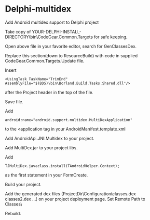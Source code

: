 # Delphi-multidex
Add Android multidex support to Delphi project

Take copy of YOUR-DELPHI-INSTALL-DIRECTORY\bin\CodeGear.Common.Targets for safe keeping.

Open above file in your favorite editor, search for GenClassesDex.

Replace this section(down to ResourceBuild) with code in supplied CodeGear.Common.Targets.Update file.

Insert 

    <UsingTask TaskName="TrimEnd" AssemblyFile="$(BDS)\bin\Borland.Build.Tasks.Shared.dll"/> 

after the Project header in the top of the file.

Save file.

Add 

    android:name="android.support.multidex.MultiDexApplication" 
    
to the <application tag in your AndroidManifest.template.xml

Add AndroidApi.JNI.Multidex to your project.

Add MultiDex.jar to your project libs.

Add 

    TJMultiDex.javaclass.install(TAndroidHelper.Context);
    
as the first statement in your FormCreate.

Build your project.

Add the generated dex files (ProjectDir\Configuration\classes.dex classes2.dex ...) on your project deployment page. Set Remote Path to Classes\

Rebuild.

